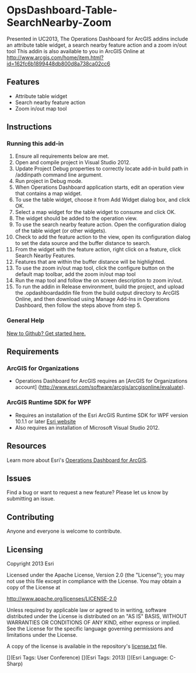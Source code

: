 OpsDashboard-Table-SearchNearby-Zoom
================================

Presented in UC2013, The Operations Dashboard for ArcGIS addins include an attribute table widget, a search nearby feature action and a zoom in/out tool
This addin is also available to you in ArcGIS Online at http://www.arcgis.com/home/item.html?id=162fc6b1899448db800d8a738ca02cc6

## Features

* Attribute table widget 
* Search nearby feature action
* Zoom in/out map tool

## Instructions

### Running this add-in

1. Ensure all requirements below are met.
2. Open and compile project in Visual Studio 2012.
3. Update Project Debug properties to correctly locate add-in build path in /addinpath command line argument.
4. Run project in Debug mode.
5. When Operations Dashboard application starts, edit an operation view that contains a map widget.
6. To use the table widget, choose it from Add Widget dialog box, and click OK. 
6. Select a map widget for the table widget to consume and click OK.
7. The widget should be added to the operation view. 
8. To use the search nearby feature action. Open the configuration dialog of the table widget (or other widgets).
9. Check to add the feature action to the view, open its configuration dialog to set the data source and the buffer distance to search.
10. From the widget with the feature action, right click on a feature, click Search Nearby Features. 
11. Features that are within the buffer distance will be highlighted. 
12. To use the zoom in/out map tool, click the configure button on the default map toolbar, add the zoom in/out map tool
13. Run the map tool and follow the on screen description to zoom in/out.
11. To run the addin in Release environment, build the project, and upload the .opdashboardaddin file from the build output directory to ArcGIS Online, and then download using Manage Add-Ins in Operations Dashboard, then follow the steps above from step 5.

### General Help
[New to Github? Get started here.](http://htmlpreview.github.com/?https://github.com/Esri/esri.github.com/blob/master/help/esri-getting-to-know-github.html)

## Requirements
### ArcGIS for Organizations

* Operations Dashboard for ArcGIS requires an [ArcGIS for Organizations account] (http://www.esri.com/software/arcgis/arcgisonline/evaluate).

### ArcGIS Runtime SDK for WPF

* Requires an installation of the Esri ArcGIS Runtime SDK for WPF version 10.1.1 or later [Esri website](http://resources.arcgis.com/en/communities/runtime-wpf/)
* Also requires an installation of Microsoft Visual Studio 2012.

## Resources

Learn more about Esri's [Operations Dashboard for ArcGIS](http://www.esri.com/software/arcgis/arcgisonline/features/operations-dashboard).

## Issues

Find a bug or want to request a new feature?  Please let us know by submitting an issue.

## Contributing

Anyone and everyone is welcome to contribute.

## Licensing

Copyright 2013 Esri

Licensed under the Apache License, Version 2.0 (the "License");
you may not use this file except in compliance with the License.
You may obtain a copy of the License at

   http://www.apache.org/licenses/LICENSE-2.0
         
Unless required by applicable law or agreed to in writing, software
distributed under the License is distributed on an "AS IS" BASIS,
WITHOUT WARRANTIES OR CONDITIONS OF ANY KIND, either express or implied.
See the License for the specific language governing permissions and
limitations under the License.
                                 
A copy of the license is available in the repository's
[license.txt](https://github.com/esri/table-searchnearby-zoom/blob/master/license.txt) file.
                                                                  
[](Esri Tags: User Conference)
[](Esri Tags: 2013)
[](Esri Language: C-Sharp)
                                                                                                               
                                                                                                                                                            
                                                                                                                                                            
